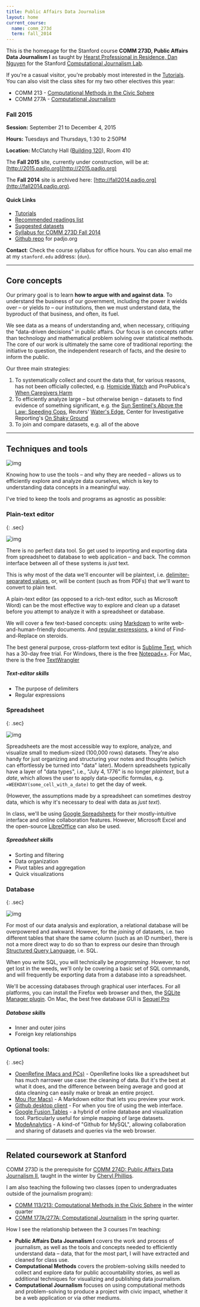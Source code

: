 ```yaml
---
title: Public Affairs Data Journalism
layout: home
current_course:
  name: comm_273d
  term: fall_2014
---
```


This is the homepage for the Stanford course __COMM 273D, Public Affairs Data Journalism I__ as taught by [Hearst Professional in Residence, Dan Nguyen](http://stanford.edu/~dun) for the Stanford [Computational Journalism Lab](http://cjlab.stanford.edu).

If you're a casual visitor, you're probably most interested in the [Tutorials](/tutorials). You can also visit the class sites for my two other electives this year:

- COMM 213 - [Computational Methods in the Civic Sphere](http://www.compciv.org/)
- COMM 277A - [Computational Journalism](http://www.compjour.org/)


### Fall 2015

__Session:__ September 21 to December 4, 2015 

__Hours:__ Tuesdays and Thursdays, 1:30 to 2:50PM

__Location:__ McClatchy Hall ([Building 120](http://campus-map.stanford.edu/?srch=120-410)), Room 410

The __Fall 2015__ site, currently under construction, will be at: [http://2015.padjo.org](http://2015.padjo.org)

The __Fall 2014__ site is archived here: [http://fall2014.padjo.org](http://fall2014.padjo.org).


#### Quick Links


+ [Tutorials](/tutorials)
+ [Recommended readings list](/readings)
+ [Suggested datasets](/datasets)
+ [Syllabus for COMM 273D Fall 2014](/lectures/comm_273d/2014_fall/syllabus)
+ [Github repo](https://github.com/public-affairs-data-journalism/padjo) for padjo.org


__Contact__: Check the course syllabus for office hours. You can also email me at my `stanford.edu` address: (`dun`).



--------------

## Core concepts

Our primary goal is to learn __how to argue with and against data__. To understand the business of our government, including the power it wields over &ndash; or yields *to* &ndash; our institutions, then we must understand data, the byproduct of that business, and often, its fuel.


We see data as a means of understanding and, when necessary, critiquing the "data-driven decisions" in public affairs. Our focus is on concepts rather than technology and mathematical problem solving over statistical methods. The core of our work is ultimately the same core of traditional reporting: the initiative to question, the independent research of facts, and the desire to inform the public.

Our three main strategies:

1. To systematically collect and count the data that, for various reasons, has not been officially collected, e.g. [Homicide Watch](http://homicidewatch.org/) and ProPublica's [When Caregivers Harm](http://www.propublica.org/series/nurses)
2. To efficiently analyze large &ndash; but otherwise benign &ndash; datasets to find evidence of something significant, e.g. the [Sun Sentinel's Above the Law: Speeding Cops](http://www.pulitzer.org/citation/2013-Public-Service),  Reuters' [Water's Edge](http://www.reuters.com/investigates/special-report/waters-edge-the-crisis-of-rising-sea-levels/#article-1-insidious-invasion), Center for Investigative Reporting's [On Shaky Ground](http://californiawatch.org/earthquakes)
3. To join and compare datasets, e.g. all of the above


----------



## Techniques and tools

![img](/files/homepage/paper-snow-plow.jpg)


Knowing how to use the tools &ndash; and why they are needed &ndash; allows us to efficiently explore and analyze data ourselves, which is key to understanding data concepts in a meaningful way.

I've tried to keep the tools and programs as agnostic as possible:


### Plain-text editor
{: .sec}

![img](/files/homepage/text-editor.png)

There is no perfect data tool. So get used to importing and exporting data from spreadsheet to database to web application &ndash; and back. The common interface between all of these systems is _just_ text.

This is why most of the data we'll encounter will be plaintext, i.e. [delimiter-separated values](http://en.wikipedia.org/wiki/Delimiter-separated_values), or, will be content (such as from PDFs) that we'll want to convert to plain text.

A plain-text editor (as opposed to a rich-text editor, such as Microsoft Word) can be the most effective way to explore and clean up a dataset before you attempt to analyze it with a spreadsheet or database.

We will cover a few text-based concepts: using [Markdown](https://help.github.com/articles/markdown-basics) to write web-and-human-friendly documents. And [regular expressions](http://regex.bastardsbook.com/), a kind of Find-and-Replace on steroids. 

The best general purpose, cross-platform text editor is [Sublime Text](http://www.sublimetext.com/), which has a 30-day free trial. For Windows, there is the free [Notepad++](http://notepad-plus-plus.org/). For Mac, there is the free [TextWrangler](http://www.barebones.com/support/textwrangler/manual.html)

##### Text-editor skills
- The purpose of delimiters
- Regular expressions


### Spreadsheet
{: .sec}

![img](/files/homepage/spreadsheet.png)


Spreadsheets are the most accessible way to explore, analyze, and visualize small to medium-sized (100,000 rows) datasets. They're also handy for just organizing and structuring your notes and thoughts (which can effortlessly be turned into "data" later). Modern spreadsheets typically have a layer of "data types", i.e., "July 4, 1776" is no longer _plaintext_, but a _date_, which allows the user to apply data-specific formulas, e.g. `=WEEKDAY(some_cell_with_a_date)` to get the day of week.

(However, the assumptions made by a spreadsheet can sometimes destroy data, which is why it's necessary to deal with data as _just text_).

In class, we'll be using [Google Spreadsheets](//sheets.google.com) for their mostly-intuitive interface and online collaboration features. However, Microsoft Excel and the open-source [LibreOffice](http://www.libreoffice.org/) can also be used.

##### Spreadsheet skills
- Sorting and filtering
- Data organization
- Pivot tables and aggregation
- Quick visualizations




### Database
{: .sec}

![img](/files/homepage/database.png)

For most of our data analysis and exploration, a relational database will be overpowered and awkward. However, for the _joining_ of datasets, i.e. two different tables that share the same column (such as an ID number), there is not a more direct way to do so than to express our desire than through [Structured Query Language](http://en.wikipedia.org/wiki/SQL), i.e. SQL.

When you write SQL, you will technically be _programming_. However, to not get lost in the weeds, we'll only be covering a basic set of SQL commands, and will frequently be exporting data from a database into a spreadsheet.

We'll be accessing databases through graphical user interfaces. For all platforms, you can install the Firefox web browser and then, the [SQLite Manager plugin](https://addons.mozilla.org/en-US/firefox/addon/sqlite-manager/). On Mac, the best free database GUI is [Sequel Pro](http://www.sequelpro.com/)

##### Database skills

- Inner and outer joins
- Foreign key relationships


### Optional tools:
{: .sec}

- [OpenRefine (Macs and PCs)](http://openrefine.org/) - OpenRefine looks like a spreadsheet but has much narrower use case: the cleaning of data. But it's the best at what it does, and the difference between being average and good at data cleaning can easily make or break an entire project.
- [Mou (for Macs)](http://25.io/mou/) - A Markdown editor that lets you preview your work.
- [Github desktop client](https://mac.github.com/) - For when you tire of using the web interface.
- [Google Fusion Tables](https://support.google.com/fusiontables/answer/2571232?hl=en) - a hybrid of online database and visualization tool. Particularly useful for simple mapping of large datasets.
- [ModeAnalytics](https://modeanalytics.com/) - A kind-of "Github for MySQL", allowing collaboration and sharing of datasets and queries via the web browser.



-----------

## Related coursework at Stanford

COMM 273D is the prerequisite for [COMM 274D: Public Affairs Data Journalism II](https://explorecourses.stanford.edu/search?view=catalog&filter-coursestatus-Active=on&page=0&catalog=&academicYear=&q=COMM+274D&collapse=), taught in the winter by [Cheryl Phillips](http://journalism.stanford.edu/news-cheryl-phillips/).

I am also teaching the following two classes (open to undergraduates outside of the journalism program):

- [COMM 113/213: Computational Methods in the Civic Sphere](https://explorecourses.stanford.edu/search?view=catalog&filter-coursestatus-Active=on&page=0&catalog=&academicYear=&q=COMM+213+Civic+Sphere&collapse=) in the winter quarter
- [COMM 177A/277A: Computational Journalism](https://explorecourses.stanford.edu/search?view=catalog&filter-coursestatus-Active=on&page=0&catalog=&academicYear=&q=COMM+277A&collapse=) in the spring quarter.

How I see the relationship between the 3 courses I'm teaching: 

- __Public Affairs Data Journalism I__ covers the work and process of journalism, as well as the tools and concepts needed to efficiently understand data &ndash; data, that for the most part, I will have extracted and cleaned for class use. 
- __Computational Methods__ covers the problem-solving skills needed to collect and explore data for public accountability stories, as well as additional techniques for visualizing and publishing data journalism.
-  __Computational Journalism__ focuses on using computational methods and problem-solving to produce a project with civic impact, whether it be a web application or via other mediums.

